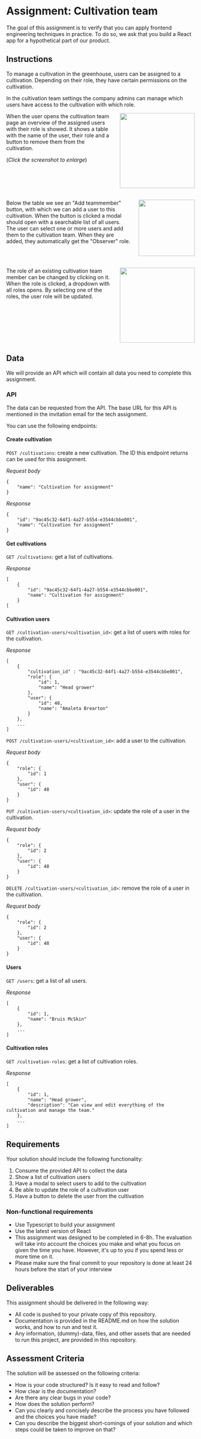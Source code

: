 
# Assignment: Cultivation team

The goal of this assignment is to verify that you can apply frontend engineering techniques in 
practice. To do so, we ask that you build a React app for a hypothetical part of our product.

## Instructions

To manage a cultivation in the greenhouse, users can be assigned to a cultivation. Depending on their role, they have certain permissions on the cultivation.

In the cultivation team settings the company admins can manage which users have access to the cultivation with which role.

[<img src="./design/cultivation-team.png" width="200" align="right" style="margin-left: 20px" />](./design/cultivation-team.png)

When the user opens the cultivation team page an overview of the assigned users with their role is showed. It shows a table with the name of the user, their role and a button to remove them from the cultivation.

(*Click the screenshot to enlarge*)

<br clear="right"/>
<br />

[<img src="./design/add-team-member.png" width="150" align="right" style="margin-left: 20px" />](./design/add-team-member.png)

Below the table we see an "Add teammember" button, with which we can add a user to this cultivation. When the button is clicked a modal should open with a searchable list of all users. The user can select one or more users and add them to the cultivation team. When they are added, they automatically get the "Observer" role.

<br clear="right"/>
<br />

[<img src="./design/update-role.png" width="200" align="right" style="margin-left: 20px" />](./design/update-role.png)

The role of an existing cultivation team member can be changed by clicking on it. When the role is clicked, a dropdown with all roles opens. By selecting one of the roles, the user role will be updated.

<br clear="right"/>

## Data

We will provide an API which will contain all data you need to complete this assignment.

### API

The data can be requested from the API. The base URL for this API is mentioned in the invitation email for the tech assignment.

You can use the following endpoints:

#### Create cultivation
`POST /cultivations`: create a new cultivation. The ID this endpoint returns can be used for this assignment.

*Request body*
```
{
    "name": "Cultivation for assignment"
}
```

*Response*
```
{
    "id": "9ac45c32-64f1-4a27-b554-e3544cbbe001",
    "name": "Cultivation for assignment"
}
```

#### Get cultivations
`GET /cultivations`: get a list of cultivations.

*Response*
```
[
    {
        "id": "9ac45c32-64f1-4a27-b554-e3544cbbe001",
        "name": "Cultivation for assignment"
    }
[
```

#### Cultivation users

`GET /cultivation-users/<cultivation_id>`: get a list of users with roles for the cultivation.

*Response*
```
[
    {
        "cultivation_id" : "9ac45c32-64f1-4a27-b554-e3544cbbe001",
        "role": {
            "id": 1,
            "name": "Head grower"
        },
        "user": {
            "id": 48,
            "name": "Amaleta Brearton"
        }
    },
    ...
]
```

`POST /cultivation-users/<cultivation_id>`: add a user to the cultivation.

*Request body*
```
{
    "role": {
        "id": 1
    },
    "user": {
        "id": 48
    }
}
```

`PUT /cultivation-users/<cultivation_id>`: update the role of a user in the cultivation.

*Request body*
```
{
    "role": {
        "id": 2
    },
    "user": {
        "id": 48
    }
}
```

`DELETE /cultivation-users/<cultivation_id>`: remove the role of a user in the cultivation.

*Request body*
```
{
    "role": {
        "id": 2
    },
    "user": {
        "id": 48
    }
}
```

#### Users

`GET /users`: get a list of all users.

*Response*
```
[
    {
        "id": 1,
        "name": "Bruis McSkin"
    },
    ...
]
```

#### Cultivation roles

`GET /cultivation-roles`: get a list of cultivation roles.

*Response*
```
[
    {
        "id": 1,
        "name": "Head grower",
        "description": "Can view and edit everything of the cultivation and manage the team."
    },
    ...
]
```

## Requirements

Your solution should include the following functionality:

1. Consume the provided API to collect the data
2. Show a list of cultivation users
3. Have a modal to select users to add to the cultivation
4. Be able to update the role of a cultivation user
5. Have a button to delete the user from the cultivation

### Non-functional requirements

- Use Typescript to build your assignment
- Use the latest version of React
- This assignment was designed to be completed in 6-8h. The evaluation will take into account the 
  choices you make and what you focus on given the time you have. However, it's up to you if you spend less or more time on it.
- Please make sure the final commit to your repository is done at least 24 hours before the start of your interview

## Deliverables

This assignment should be delivered in the following way:

- All code is pushed to your private copy of this repository.
- Documentation is provided in the README.md on how the solution works, and how to run and test it.
- Any information, (dummy)-data, files, and other assets that are needed to run this project, are provided in this repository.

## Assessment Criteria

The solution will be assessed on the following criteria:

- How is your code structured? Is it easy to read and follow?
- How clear is the documentation?
- Are there any clear bugs in your code?
- How does the solution perform?
- Can you clearly and concisely describe the process you have followed and the choices you have made?
- Can you describe the biggest short-comings of your solution and which steps could be taken to improve on that?